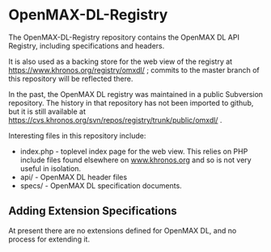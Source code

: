 # OpenMAX-DL-Registry

The OpenMAX-DL-Registry repository contains the OpenMAX DL API
Registry, including specifications and headers.

It is also used as a backing store for the web view of the registry at
https://www.khronos.org/registry/omxdl/ ; commits to the master branch of
this repository will be reflected there.

In the past, the OpenMAX DL registry was maintained in a public Subversion
repository. The history in that repository has not been imported to github,
but it is still available at
https://cvs.khronos.org/svn/repos/registry/trunk/public/omxdl/ .

Interesting files in this repository include:

* index.php - toplevel index page for the web view. This relies on PHP
  include files found elsewhere on www.khronos.org and so is not very useful
  in isolation.
* api/ - OpenMAX DL header files
* specs/ - OpenMAX DL specification documents.


## Adding Extension Specifications

At present there are no extensions defined for OpenMAX DL, and no process
for extending it.
